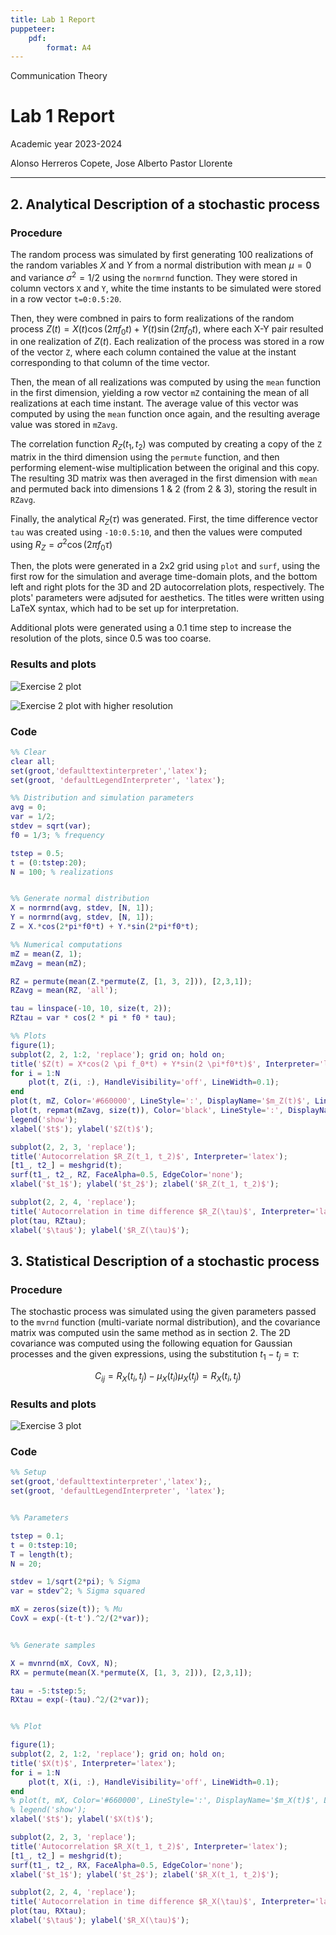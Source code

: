 ```yaml
---
title: Lab 1 Report
puppeteer:
    pdf:
        format: A4
---
```


<style>
:root {
    --markdown-font-family: "Times New Roman", Times, serif;
    --markdown-font-size: 10.5pt;
}
</style>

<p class="supt1 center">Communication Theory</p>

# Lab 1 Report

<p class="subt2 center">
Academic year 2023-2024
</p>
<p class="subt2 center">
Alonso Herreros Copete, Jose Alberto Pastor Llorente
</p>

---

## 2. Analytical Description of a stochastic process

### Procedure

The random process was simulated by first generating 100 realizations of the random variables $X$ and $Y$ from
a normal distribution with mean $\mu = 0$ and variance $\sigma^2 = 1/2$ using the `normrnd` function. They
were stored in column vectors `X` and `Y`, white the time instants to be simulated were stored in a row vector
`t=0:0.5:20`.

Then, they were combned in pairs to form realizations of the random process $Z(t) = X(t) \cos(2\pi f_0 t) +
Y(t) \sin(2\pi f_0 t)$, where each X-Y pair resulted in one realization of $Z(t)$. Each realization of the
process was stored in a row of the vector `Z`, where each column contained the value at the instant
corresponding to that column of the time vector.

Then, the mean of all realizations was computed by using the `mean` function in the first dimension, yielding
a row vector `mZ` containing the mean of all realizations at each time instant. The average value of this
vector was computed by using the `mean` function once again, and the resulting average value was stored in
`mZavg`.

The correlation function $R_Z(t_1, t_2)$ was computed by creating a copy of the `Z` matrix in the third
dimension using the `permute` function, and then performing element-wise multiplication between the original
and this copy. The resulting 3D matrix was then averaged in the first dimension with `mean` and permuted back
into dimensions 1 & 2 (from 2 & 3), storing the result in `RZavg`.

Finally, the analytical $R_Z(\tau)$ was generated. First, the time difference vector `tau` was created using
`-10:0.5:10`, and then the values were computed using $R_Z = \sigma^2 \cos(2 \pi f_0 \tau)$

Then, the plots were generated in a 2x2 grid using `plot` and `surf`, using the first row for the simulation
and average time-domain plots, and the bottom left and right plots for the 3D and 2D autocorrelation plots,
respectively. The plots' parameters were adjsuted for aesthetics. The titles were written using LaTeX
syntax, which had to be set up for interpretation.

Additional plots were generated using a 0.1 time step to increase the resolution of the plots, since 0.5 was
too coarse.

### Results and plots

![Exercise 2 plot](figures/Exercise2.svg)

![Exercise 2 plot with higher resolution](figures/Exercise2_hr.svg)

### Code

```Matlab
%% Clear
clear all;
set(groot,'defaulttextinterpreter','latex');  
set(groot, 'defaultLegendInterpreter', 'latex');

%% Distribution and simulation parameters
avg = 0;
var = 1/2;
stdev = sqrt(var);
f0 = 1/3; % frequency

tstep = 0.5;
t = (0:tstep:20);
N = 100; % realizations


%% Generate normal distribution
X = normrnd(avg, stdev, [N, 1]);
Y = normrnd(avg, stdev, [N, 1]);
Z = X.*cos(2*pi*f0*t) + Y.*sin(2*pi*f0*t);

%% Numerical computations
mZ = mean(Z, 1);
mZavg = mean(mZ);

RZ = permute(mean(Z.*permute(Z, [1, 3, 2])), [2,3,1]);
RZavg = mean(RZ, 'all');

tau = linspace(-10, 10, size(t, 2));
RZtau = var * cos(2 * pi * f0 * tau);

%% Plots
figure(1);
subplot(2, 2, 1:2, 'replace'); grid on; hold on;
title('$Z(t) = X*cos(2 \pi f_0*t) + Y*sin(2 \pi*f0*t)$', Interpreter='latex');
for i = 1:N
    plot(t, Z(i, :), HandleVisibility='off', LineWidth=0.1);
end
plot(t, mZ, Color='#660000', LineStyle=':', DisplayName='$m_Z(t)$', LineWidth=1.8);
plot(t, repmat(mZavg, size(t)), Color='black', LineStyle=':', DisplayName='$\hat{m}_Z(t)$', LineWidth=1.8);
legend('show');
xlabel('$t$'); ylabel('$Z(t)$');

subplot(2, 2, 3, 'replace');
title('Autocorrelation $R_Z(t_1, t_2)$', Interpreter='latex');
[t1_, t2_] = meshgrid(t);
surf(t1_, t2_, RZ, FaceAlpha=0.5, EdgeColor='none');
xlabel('$t_1$'); ylabel('$t_2$'); zlabel('$R_Z(t_1, t_2)$');

subplot(2, 2, 4, 'replace');
title('Autocorrelation in time difference $R_Z(\tau)$', Interpreter='latex');
plot(tau, RZtau);
xlabel('$\tau$'); ylabel('$R_Z(\tau)$');
```

## 3. Statistical Description of a stochastic process

### Procedure

The stochastic process was simulated using the given parameters passed to the `mvrnd` function (multi-variate
normal distribution), and the covariance matrix was computed usin the same method as in section 2. The 2D
covariance was computed using the following equation for Gaussian processes and the given expressions, using
the substitution $t_1 - t_j = \tau$:

$$
C_{ij} = R_X(t_i, t_j) - \mu_X(t_i) \mu_X(t_j) = R_X(t_i, t_j)
$$

### Results and plots

![Exercise 3 plot](figures/Exercise3.svg)

### Code

```Matlab
%% Setup
set(groot,'defaulttextinterpreter','latex');,
set(groot, 'defaultLegendInterpreter', 'latex');


%% Parameters

tstep = 0.1;
t = 0:tstep:10;
T = length(t);
N = 20;

stdev = 1/sqrt(2*pi); % Sigma
var = stdev^2; % Sigma squared

mX = zeros(size(t)); % Mu
CovX = exp(-(t-t').^2/(2*var));


%% Generate samples

X = mvnrnd(mX, CovX, N);
RX = permute(mean(X.*permute(X, [1, 3, 2])), [2,3,1]);

tau = -5:tstep:5;
RXtau = exp(-(tau).^2/(2*var)); 


%% Plot

figure(1);
subplot(2, 2, 1:2, 'replace'); grid on; hold on;
title('$X(t)$', Interpreter='latex');
for i = 1:N
    plot(t, X(i, :), HandleVisibility='off', LineWidth=0.1);
end
% plot(t, mX, Color='#660000', LineStyle=':', DisplayName='$m_X(t)$', LineWidth=1.6);
% legend('show');
xlabel('$t$'); ylabel('$X(t)$');

subplot(2, 2, 3, 'replace');
title('Autocorrelation $R_X(t_1, t_2)$', Interpreter='latex');
[t1_, t2_] = meshgrid(t);
surf(t1_, t2_, RX, FaceAlpha=0.5, EdgeColor='none');
xlabel('$t_1$'); ylabel('$t_2$'); zlabel('$R_X(t_1, t_2)$');

subplot(2, 2, 4, 'replace');
title('Autocorrelation in time difference $R_X(\tau)$', Interpreter='latex');
plot(tau, RXtau);
xlabel('$\tau$'); ylabel('$R_X(\tau)$');
```

